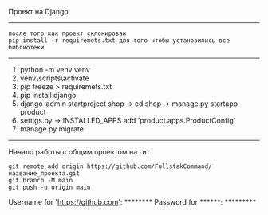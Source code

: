 Проект на Django
____________________________________________________
    после того как проект склонирован
    pip install -r requiremets.txt для того чтобы установились все библиотеки
____________________________________________________
1. python -m venv venv
2. venv\scripts\activate
3. pip freeze > requiremets.txt
4. pip install django
5. django-admin startproject shop -> cd shop -> manage.py startapp product
6. settigs.py -> INSTALLED_APPS add 'product.apps.ProductConfig'
7. manage.py migrate

_______________________________________________________
Начало работы с общим проектом на гит

    git remote add origin https://github.com/FullstakCommand/название_проекта.git
    git branch -M main
    git push -u origin main

Username for 'https://github.com': ******** Password for ******: *********


